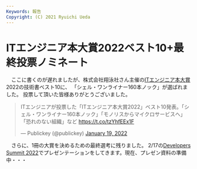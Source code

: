 ```yaml
---
Keywords: 報告
Copyright: (C) 2021 Ryuichi Ueda
---
```


# ITエンジニア本大賞2022ベスト10+最終投票ノミネート

　ここに書くのが遅れましたが、株式会社翔泳社さん主催の[ITエンジニア本大賞](https://www.shoeisha.co.jp/campaign/award/)2022の技術書ベスト10に、
「シェル・ワンライナー160本ノック」が選ばれました。
投票して頂いた皆様ありがとうございました。

<blockquote class="twitter-tweet"><p lang="ja" dir="ltr">ITエンジニアが投票した「ITエンジニア本大賞2022」ベスト10発表。「シェル・ワンライナー160本ノック」「モノリスからマイクロサービスへ」「恐れのない組織」など <a href="https://t.co/tzYhfEEx1F">https://t.co/tzYhfEEx1F</a></p>&mdash; Publickey (@publickey) <a href="https://twitter.com/publickey/status/1483625421090426881?ref_src=twsrc%5Etfw">January 19, 2022</a></blockquote> <script async src="https://platform.twitter.com/widgets.js" charset="utf-8"></script>


　さらに、1冊の大賞を決めるための最終選考に残りました。
2/17の[Developers Summit 2022](https://event.shoeisha.jp/devsumi/20220217/)でプレゼンテーションをしてきます。現在、プレゼン資料の準備中・・・

